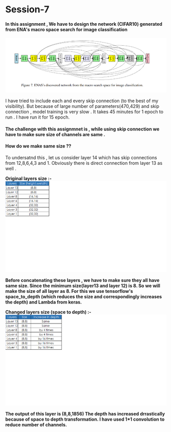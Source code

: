 # Session-7

#### In this assignment , We have to design the network (CIFAR10) generated from ENA's macro space search for image classification

![alt text](https://github.com/rp8081/Session-7/blob/master/enasdiscoverednetwork.png)

<p>
I have tried to include each and every skip connection (to the best of my visibility). But because of large number of parameters(470,429)  and skip connection , model training is very slow .  						
It takes 45 minutes for 1 epoch to run	. I have run it for 15 epoch.
<p>

#### The challenge with this assignmnet is , while using skip connection we have to make sure size of channels are same .		
#### How do we make same size ??

<p>
To undersatnd this , let us consider layer 14 which has skip connections from 12,8,6,4,3 and 1.						
Obviously there is direct connection from layer 13 as well .
<p>

<b> Original layers size <b>:- 
![alt text](https://github.com/rp8081/Session-7/blob/master/table1.png)
  
<p>
Before concatenating  these layers ,  we have to make sure they all have same size. 	
Since the minimum size(layer13 and layer 12) is 8. So we will make the size of all layer as 8.	
For this we use tensorflow's space_to_depth (which reduces the size and correspondingly increases the depth) and
 Lambda from keras.
<p>

<b> Changed layers size (space to depth) <b> :- 
![alt text](https://github.com/rp8081/Session-7/blob/master/table2.png)

<p>
The output of this  layer  is (8,8,1856) 				
The depth has increased drrastically because of space to depth transformation.		
I have used 1*1 convolution to reduce number of channels.
<p>





